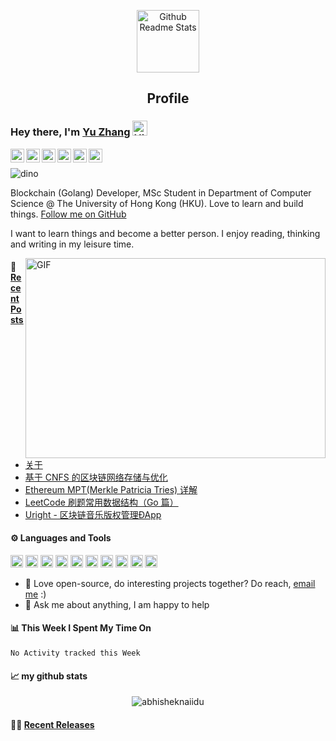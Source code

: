 <p align="center">
 <img width="100px" src="https://cdn.jsdelivr.net/gh/pseudoyu/image_hosting@master/hugo_images/profile_logo.svg" align="center" alt="Github Readme Stats" />
 <h2 align="center">Profile</h2>
</p>

### Hey there, I'm [Yu Zhang](https://www.pseudoyu.com) <img src='https://cdn.jsdelivr.net/gh/pseudoyu/image_hosting@master/hugo_images/hey.gif' alt='Hi' width="24"/> 

<a href="https://github.com/pseudoyu">
  <img align="left" alt="Yu's LinkdeIn" width="22px" src="https://cdn.jsdelivr.net/npm/simple-icons@3.13.0/icons/github.svg" />
</a>

<a href="https://www.linkedin.com/in/pseudoyu/">
  <img align="left" alt="Yu's LinkdeIn" width="22px" src="https://cdn.jsdelivr.net/npm/simple-icons@v3/icons/linkedin.svg" />
</a>

<a href="https://www.coursera.org/user/ffe947f087d1f63b161c3fcb310a6578">
  <img align="left" alt="Yu's Coursera" width="22px" src="https://cdn.jsdelivr.net/npm/simple-icons@3.13.0/icons/coursera.svg"/>
</a>

<a href="https://medium.com/@pseudoyu">
  <img align="left" alt="Yu's Leetcode" width="22px" src="https://cdn.jsdelivr.net/npm/simple-icons@v3/icons/medium.svg"/>
</a>

<a href="https://www.goodreads.com/user/show/121369734-yu-zhang">
  <img align="left" alt="Yu's Goodreads" width="22px" src="https://cdn.jsdelivr.net/npm/simple-icons@3.13.0/icons/goodreads.svg" />
</a>

<a href="https://www.youtube.com/channel/UCR0O0s303tGBi3P02hstQPA/">
  <img align="left" alt="Yu's YouTube" width="22px" src="https://cdn.jsdelivr.net/npm/simple-icons@3.13.0/icons/youtube.svg"/>
</a>

<br />

![dino](https://cdn.jsdelivr.net/gh/pseudoyu/image_hosting@master/hugo_images/dino.gif)

Blockchain (Golang) Developer, MSc Student in Department of Computer Science @ The University of Hong Kong (HKU). Love to learn and build things. [Follow me on GitHub](https://github.com/pseudoyu)

I want to learn things and become a better person. I enjoy reading, thinking and writing in my leisure time.

  <img align="right" alt="GIF" src="https://cdn.jsdelivr.net/gh/pseudoyu/image_hosting@master/hugo_images/code.gif?raw=true" width="480" height="320" />

#### 🎣 <a href="https://www.pseudoyu.com/zh/" target="_blank">Recent Posts</a>

<!-- blog starts -->
* <a href=https://www.pseudoyu.com/zh/about/ target='_blank'>关于</a>
* <a href=https://www.pseudoyu.com/zh/2021/08/20/blockchain_paper_cnfs/ target='_blank'>基于 CNFS 的区块链网络存储与优化</a>
* <a href=https://www.pseudoyu.com/zh/2021/08/16/blockchain_ethereum_mpt/ target='_blank'>Ethereum MPT(Merkle Patricia Tries) 详解</a>
* <a href=https://www.pseudoyu.com/zh/2021/05/29/algorithm_data_structure_go/ target='_blank'>LeetCode 刷题常用数据结构（Go 篇）</a>
* <a href=https://www.pseudoyu.com/zh/2021/05/10/uright_case_study/ target='_blank'>Uright - 区块链音乐版权管理ÐApp</a>
<!-- blog ends -->

#### ⚙️ Languages and Tools
<code><img height="20" src="https://cdn.jsdelivr.net/gh/pseudoyu/image_hosting@master/hugo_images/go.png"></code>
<code><img height="20" src="https://cdn.jsdelivr.net/gh/pseudoyu/image_hosting@master/hugo_images/python.png"></code>
<code><img height="20" src="https://cdn.jsdelivr.net/gh/pseudoyu/image_hosting@master/hugo_images/java.png"></code>
<code><img height="20" src="https://cdn.jsdelivr.net/gh/pseudoyu/image_hosting@master/hugo_images/rust.png"></code>
<code><img height="20" src="https://cdn.jsdelivr.net/gh/pseudoyu/image_hosting@master/hugo_images/mysql.png"></code>
<code><img height="20" src="https://cdn.jsdelivr.net/gh/pseudoyu/image_hosting@master/hugo_images/ubuntu.png"></code>
<code><img height="20" src="https://cdn.jsdelivr.net/gh/pseudoyu/image_hosting@master/hugo_images/ethereum.png"></code>
<code><img height="20" src="https://cdn.jsdelivr.net/gh/pseudoyu/image_hosting@master/hugo_images/docker.png"></code>
<code><img height="20" src="https://cdn.jsdelivr.net/gh/pseudoyu/image_hosting@master/hugo_images/git.png"></code>
<code><img height="20" src="https://cdn.jsdelivr.net/gh/pseudoyu/image_hosting@master/hugo_images/vim.png"></code>

- 💼 Love open-source, do interesting projects together? Do reach, [email me](mailto:pseudoyu@connect.hku.hk) :)
- 💬 Ask me about anything, I am happy to help

#### 📊 This Week I Spent My Time On
<!--START_SECTION:waka-->
```text
No Activity tracked this Week
```
<!--END_SECTION:waka-->


#### 📈 my github stats

<p align="center"> <img src="https://yu-readme.vercel.app/api?username=pseudoyu&show_icons=true&theme=gotham" alt="abhisheknaiidu" />

#### 🏋️‍♀️ <a href="https://github.com/pseudoyu/pseudoyu/blob/master/releases.md" target="_blank">Recent Releases</a>

<!-- recent_releases starts -->

<!-- recent_releases ends -->